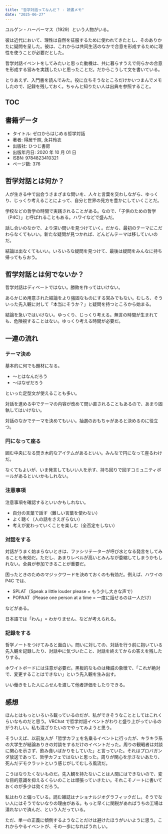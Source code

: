 ```yaml
---
title: "哲学対話ってなんだ？ - 読書メモ"
date: "2025-06-27"
---
```


ユルゲン・ハーバーマス（1929）という人物がいる。

彼は近代において、理性は自然を征服するために使われてきたとし、そのありかたに疑問を呈した。彼は、これからは共同生活のなかで合意を形成するために理性を使うことが必要だとした。

哲学対話イベントをしてみたいと思った動機は、共に暮らすうえで何らかの合意を形成する営みを実践したいと思ったことだ。だからこうして文を書いている。

とりあえず、入門書を読んでみた。役に立ちそうなところだけかいつまんでメモしたので、記録を残しておく。ちゃんと知りたい人は出典を参照すること。

## TOC

## 書籍データ

- タイトル: ゼロからはじめる哲学対話
- 著者: 得居千照, 永井玲衣
- 出版社: ひつじ書房
- 出版年月日: 2020 年 10 月 01 日
- ISBN: 9784823410321
- ページ数: 376

## 哲学対話とは何か？

人が生きる中で出会うさまざまな問いを、人々と言葉を交わしながら、ゆっくり、じっくり考えることによって、自分と世界の見方を豊かにしていくことだ。

学校などの哲学の時間で実践されることがある。なので、「子供のための哲学（P4C）」と呼ばれることもある。ハワイなどで盛んだ。

話し合いのなかで、より深い問いを見つけていく。だから、最初のテーマにこだわらなくてもいい。新たな疑問が見つかれば、どんどんテーマは移していいのだ。

結論は出なくてもいい。いろいろな疑問を見つけて、最後は疑問をみんなに持ち帰ってもらおう。

## 哲学対話とは何でないか？

哲学対話はディベートではない。勝敗を作ってはいけない。

あらかじめ用意された結論をより強固なものにする営みでもない。むしろ、そういった先入観に対して「本当にそうか？」と疑問を持つところから始まる。

結論を急いではいけない。ゆっくり、じっくり考える。無言の時間が生まれても、危険視することはない。ゆっくり考える時間が必要だ。

## 一連の流れ

### テーマ決め

基本的に何でも題材になる。

- ～とはなんだろう
- ～はなぜだろう

といった定型文が使えることも多い。

対話を進める中でテーマの内容が改めて問い直されることもあるので、あまり固執してはいけない。

対話のなかでテーマを決めてもいい。抽選のおもちゃがあると決めるのに役立つ。

### 円になって座る

囲む中央になる焚き木的なアイテムがあるといい。みんなで円になって座るわけだ。

なくてもよいが、いま発言してもいい人を示す、持ち回りで回すコミュニティボールがあるといいかもしれない。

### 注意事項

注意事項を確認するといいかもしれない。

- 自分の言葉で話す（難しい言葉を使わない）
- よく聴く（人の話をさえぎらない）
- 考えが変わっていくことを楽しむ（全否定をしない）

### 対話をする

対話がうまく始まらないときは、ファシリテーターが呼び水となる発言をしてみることも有効だ。ただし、あまりレベルが高いとみんなが委縮してしまうかもしれない。全員が参加できることが重要だ。

困ったときのためのマジックワードを決めておくのも有効だ。例えば、ハワイの P4C では、

- SPLAT（Speak a little louder please = もう少し大きな声で）
- POPAAT（Please one person at a time = 一度に話せるのは一人だけ）

などがある。

日本語では「わん」= わかりません、などが考えられる。

### 記録をする

哲学ノートをつけてみると面白い。問いに対しての、対話を行う前に抱いている先入観を記録したり、対話中に気づいたこと、対話を終えてからの答えを残したりする。

ホワイトボードには注意が必要だ。黒板的なものは権威の象徴で、「これが絶対で、変更することはできない」という先入観を生み出す。

いい働きをした人にふせんを渡して他者評価をしたりできる。

## 感想

ほんとはもっといろいろ載っているのだが、私ができそうなこととしてはこれくらいなものだと思う。VRChat で哲学対話イベントがわりと盛り上がっているのがうれしい。私も混ざりたいのでやってみようと思う。

そういえば、以前友人が「哲学カフェを名乗るイベントに行ったが、キラキラ系の大学生が結論ありきの対談をするだけのイベントだった。周りの観戦者は対談に関心を示さず、飲み食いばかりをしていた」と言っていた。それはプロバガンダ放送であって、哲学カフェではないと思った。周りが関心を示さないあたり、死んだデモクラットという感じがしてむしろ風流だ。

こうはなりたくないものだ。先入観を持たないことは人間にはできないので、変な目的意識を抑えるくらいのことは頑張っていきたい。それこそノートに書いておくのが多少は効くだろう。

私はわりと偏っている。読む雑誌はナショナルジオグラフィックだし。そうでない人にはそうでないなりの理由がある。もっと早くに関税があればうちの工場は潰れないで済んだ、という人だっている。

ただ、単一の正義に傾倒するようなことだけは避けたほうがいいように思う。これからやるイベントが、その一歩になればうれしい。
